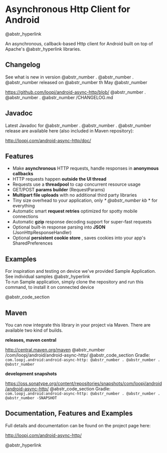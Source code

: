 # Asynchronous Http Client for Android

@abstr_hyperlink 

An asynchronous, callback-based Http client for Android built on top of Apache's @abstr_hyperlink libraries.

## Changelog

See what is new in version @abstr_number . @abstr_number . @abstr_number released on @abstr_number th May @abstr_number 

https://github.com/loopj/android-async-http/blob/ @abstr_number . @abstr_number . @abstr_number /CHANGELOG.md

## Javadoc

Latest Javadoc for @abstr_number . @abstr_number . @abstr_number release are available here (also included in Maven repository):

http://loopj.com/android-async-http/doc/

## Features

  * Make **asynchronous** HTTP requests, handle responses in **anonymous callbacks**
  * HTTP requests happen **outside the UI thread**
  * Requests use a **threadpool** to cap concurrent resource usage
  * GET/POST **params builder** (RequestParams)
  * **Multipart file uploads** with no additional third party libraries
  * Tiny size overhead to your application, only _* @abstr_number kb_ * for everything
  * Automatic smart **request retries** optimized for spotty mobile connections
  * Automatic **gzip** response decoding support for super-fast requests
  * Optional built-in response parsing into **JSON** (JsonHttpResponseHandler)
  * Optional **persistent cookie store** , saves cookies into your app's SharedPreferences



## Examples

For inspiration and testing on device we've provided Sample Application.   
See individual samples @abstr_hyperlink   
To run Sample application, simply clone the repository and run this command, to install it on connected device 

@abstr_code_section 

## Maven

You can now integrate this library in your project via Maven. There are available two kind of builds.

**releases, maven central**

http://central.maven.org/maven @abstr_number /com/loopj/android/android-async-http/ @abstr_code_section Gradle: `com.loopj.android:android-async-http: @abstr_number . @abstr_number . @abstr_number`

**development snapshots**

https://oss.sonatype.org/content/repositories/snapshots/com/loopj/android/android-async-http/ @abstr_code_section Gradle: `com.loopj.android:android-async-http: @abstr_number . @abstr_number . @abstr_number -SNAPSHOT`

## Documentation, Features and Examples

Full details and documentation can be found on the project page here:

http://loopj.com/android-async-http/

@abstr_hyperlink 
